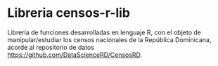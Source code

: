 # Libreria censos-r-lib
Librería de funciones desarrolladas en lenguaje R, con el objeto de manipular/estudiar los censos nacionales de la República Dominicana, acorde al repositorio  de datos https://github.com/DataScienceRD/CensosRD.
